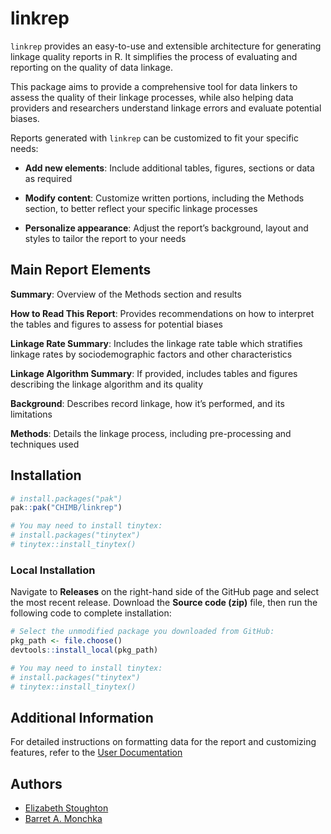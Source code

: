 
<!-- README.md is generated from README.Rmd. Please edit that file -->

# linkrep

`linkrep` provides an easy-to-use and extensible architecture for
generating linkage quality reports in R. It simplifies the process of
evaluating and reporting on the quality of data linkage.

This package aims to provide a comprehensive tool for data linkers to
assess the quality of their linkage processes, while also helping data
providers and researchers understand linkage errors and evaluate
potential biases.

Reports generated with `linkrep` can be customized to fit your specific
needs:

- **Add new elements**: Include additional tables, figures, sections or
  data as required

- **Modify content**: Customize written portions, including the Methods
  section, to better reflect your specific linkage processes

- **Personalize appearance**: Adjust the report’s background, layout and
  styles to tailor the report to your needs

## Main Report Elements

**Summary**: Overview of the Methods section and results

**How to Read This Report**: Provides recommendations on how to
interpret the tables and figures to assess for potential biases

**Linkage Rate Summary**: Includes the linkage rate table which
stratifies linkage rates by sociodemographic factors and other
characteristics

**Linkage Algorithm Summary**: If provided, includes tables and figures
describing the linkage algorithm and its quality

**Background**: Describes record linkage, how it’s performed, and its
limitations

**Methods**: Details the linkage process, including pre-processing and
techniques used

## Installation

``` r
# install.packages("pak")
pak::pak("CHIMB/linkrep")

# You may need to install tinytex:
# install.packages("tinytex")
# tinytex::install_tinytex()
```

### Local Installation

Navigate to **Releases** on the right-hand side of the GitHub page and
select the most recent release. Download the **Source code (zip)** file,
then run the following code to complete installation:

``` r
# Select the unmodified package you downloaded from GitHub:
pkg_path <- file.choose()
devtools::install_local(pkg_path)

# You may need to install tinytex:
# install.packages("tinytex")
# tinytex::install_tinytex()
```

## Additional Information

For detailed instructions on formatting data for the report and
customizing features, refer to the [User
Documentation](https://github.com/CHIMB/linkrep/blob/main/inst/docs/User_Documentation.pdf)

## Authors

- [Elizabeth Stoughton](https://github.com/stoughty111)
- [Barret A. Monchka](https://github.com/barretmonchka)
